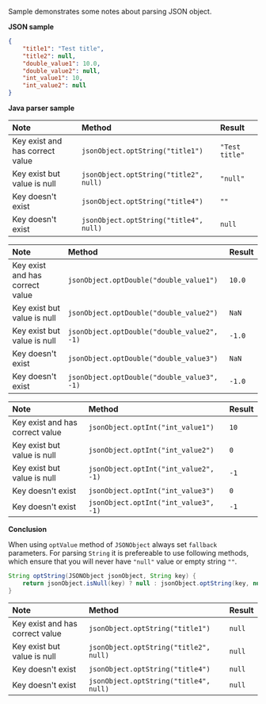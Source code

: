 Sample demonstrates some notes about parsing JSON object.

**JSON sample**

```json
{
    "title1": "Test title",
    "title2": null,
    "double_value1": 10.0,
    "double_value2": null,
    "int_value1": 10,
    "int_value2": null
}
```

**Java parser sample**

| Note      | Method | Result  |
| :-------- | :--------| :-- |
| Key exist and has correct value  | `jsonObject.optString("title1")`       |  `"Test title"`   |
| Key exist but value is null      | `jsonObject.optString("title2", null)` |  `"null"`  |
| Key doesn't exist                | `jsonObject.optString("title4")`       | `""`  |
| Key doesn't exist                | `jsonObject.optString("title4", null)` | `null`  |

| Note      | Method | Result  |
| :-------- | :--------| :-- |
| Key exist and has correct value  | `jsonObject.optDouble("double_value1")`    |  `10.0`   |
| Key exist but value is null      | `jsonObject.optDouble("double_value2")`    |  `NaN`  |
| Key exist but value is null      | `jsonObject.optDouble("double_value2", -1)`| `-1.0`  |
| Key doesn't exist                | `jsonObject.optDouble("double_value3")`    | `NaN`  |
| Key doesn't exist                | `jsonObject.optDouble("double_value3", -1)`| `-1.0`  |

| Note      | Method | Result  |
| :-------- | :--------| :-- |
| Key exist and has correct value  | `jsonObject.optInt("int_value1")`    |  `10`   |
| Key exist but value is null      | `jsonObject.optInt("int_value2")`    |  `0`  |
| Key exist but value is null      | `jsonObject.optInt("int_value2", -1)`| `-1`  |
| Key doesn't exist                | `jsonObject.optInt("int_value3")`    | `0`  |
| Key doesn't exist                | `jsonObject.optInt("int_value3", -1)`| `-1`  |

**Сonclusion**

When using `optValue` method of `JSONObject` always set `fallback` parameters. For parsing `String` it is prefereable to use following methods, which ensure that you will never have `"null"` value or empty string `""`.

```java
String optString(JSONObject jsonObject, String key) {
    return jsonObject.isNull(key) ? null : jsonObject.optString(key, null);
}
```

| Note      | Method | Result  |
| :-------- | :--------| :-- |
| Key exist and has correct value  | `jsonObject.optString("title1")`       | `null`  |
| Key exist but value is null      | `jsonObject.optString("title2", null)` | `null`  |
| Key doesn't exist                | `jsonObject.optString("title4")`       | `null`  |
| Key doesn't exist                | `jsonObject.optString("title4", null)` | `null`  |
